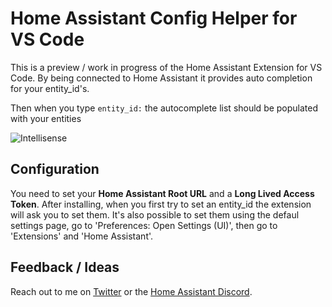 # Home Assistant Config Helper for VS Code

This is a preview / work in progress of the Home Assistant Extension for VS Code. By being connected to Home Assistant it provides auto completion for your entity_id's.

Then when you type ```entity_id:``` the autocomplete list should be populated with your entities

![Intellisense](https://raw.githubusercontent.com/keesschollaart81/vscode-home-assistant/master/assets/screenshot.gif)

## Configuration

You need to set your **Home Assistant Root URL** and a **Long Lived Access Token**. After installing, when you first try to set an entity_id the extension will ask you to set them. It's also possible to set them using the defaul settings page, go to 'Preferences: Open Settings (UI)', then go to 'Extensions' and 'Home Assistant'.

## Feedback / Ideas

Reach out to me on [Twitter](https://twitter.com/keesschollaart) or the [Home Assistant Discord](https://discord.gg/c5DvZ4e).